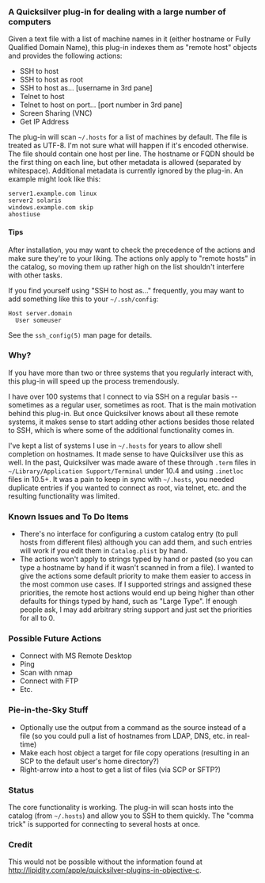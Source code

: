 ### A Quicksilver plug-in for dealing with a large number of computers ###

Given a text file with a list of machine names in it (either hostname or Fully Qualified Domain Name), this plug-in indexes them as "remote host" objects and provides the following actions:

  * SSH to host
  * SSH to host as root
  * SSH to host as… [username in 3rd pane]
  * Telnet to host
  * Telnet to host on port… [port number in 3rd pane]
  * Screen Sharing (VNC)
  * Get IP Address

The plug-in will scan `~/.hosts` for a list of machines by default. The file is treated as UTF-8. I'm not sure what will happen if it's encoded otherwise. The file should contain one host per line. The hostname or FQDN should be the first thing on each line, but other metadata is allowed (separated by whitespace). Additional metadata is currently ignored by the plug-in. An example might look like this:

    server1.example.com linux
    server2 solaris
    windows.example.com skip
    ahostiuse

#### Tips ####

After installation, you may want to check the precedence of the actions and make sure they're to your liking. The actions only apply to "remote hosts" in the catalog, so moving them up rather high on the list shouldn't interfere with other tasks.

If you find yourself using "SSH to host as…" frequently, you may want to add something like this to your `~/.ssh/config`:

    Host server.domain
      User someuser

See the `ssh_config(5)` man page for details.

### Why? ###

If you have more than two or three systems that you regularly interact with, this plug-in will speed up the process tremendously.

I have over 100 systems that I connect to via SSH on a regular basis -- sometimes as a regular user, sometimes as root. That is the main motivation behind this plug-in. But once Quicksilver knows about all these remote systems, it makes sense to start adding other actions besides those related to SSH, which is where some of the additional functionality comes in.

I've kept a list of systems I use in `~/.hosts` for years to allow shell completion on hostnames. It made sense to have Quicksilver use this as well. In the past, Quicksilver was made aware of these through `.term` files in `~/Library/Application Support/Terminal` under 10.4 and using `.inetloc` files in 10.5+. It was a pain to keep in sync with `~/.hosts`, you needed duplicate entries if you wanted to connect as root, via telnet, etc. and the resulting functionality was limited.

### Known Issues and To Do Items ###

  * There's no interface for configuring a custom catalog entry (to pull hosts from different files) although you can add them, and such entries will work if you edit them in `Catalog.plist` by hand.
  * The actions won't apply to strings typed by hand or pasted (so you can type a hostname by hand if it wasn't scanned in from a file). I wanted to give the actions some default priority to make them easier to access in the most common use cases. If I supported strings and assigned these priorities, the remote host actions would end up being higher than other defaults for things typed by hand, such as "Large Type". If enough people ask, I may add arbitrary string support and just set the priorities for all to 0.

### Possible Future Actions ###

  * Connect with MS Remote Desktop
  * Ping
  * Scan with nmap
  * Connect with FTP
  * Etc.

### Pie-in-the-Sky Stuff ###

  * Optionally use the output from a command as the source instead of a file
    (so you could pull a list of hostnames from LDAP, DNS, etc. in real-time)
  * Make each host object a target for file copy operations
    (resulting in an SCP to the default user's home directory?)
  * Right-arrow into a host to get a list of files (via SCP or SFTP?)

### Status ###

The core functionality is working. The plug-in will scan hosts into the catalog (from `~/.hosts`) and allow you to SSH to them quickly. The "comma trick" is supported for connecting to several hosts at once.

### Credit ###

This would not be possible without the information found at <http://lipidity.com/apple/quicksilver-plugins-in-objective-c>.
